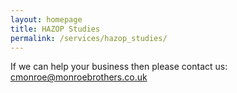 ```yaml
---
layout: homepage
title: HAZOP Studies
permalink: /services/hazop_studies/
---
```



If we can help your business then please contact us: [cmonroe@monroebrothers.co.uk](cmonroe@monroebrothers.co.uk)

